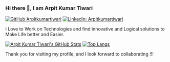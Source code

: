 ### Hi there 👋, I am Arpit Kumar Tiwari
[![GitHub Arpitkumartiwari](https://img.shields.io/github/followers/Arpitkumartiwari?label=follow&style=social)](https://github.com/Arpitkumartiwari)
[![Linkedin: Arpitkumartiwari](https://img.shields.io/badge/-Arpit%20Kumar%20Tiwari-blue?style=flat-square&logo=Linkedin&logoColor=white&link=https://www.linkedin.com/in/arpit-kumar-tiwari-7a97211b3/)](https://www.linkedin.com/in/arpit-kumar-tiwari-7a97211b3/)
 <!---[![Twitter: Arpitkumartiwari](https://img.shields.io/twitter/follow/FraZerArpitX?style=social)](https://twitter.com/FraZerArpitX)--->
  
I Love to Work on Technologies and find innovative and Logical solutions to Make Life better and Easier.


[![Arpit Kumar Tiwari's GitHub Stats](https://github-readme-stats.vercel.app/api?username=Arpitkumartiwari&hide=issues&count_private=true&show_icons=true&theme=calm)](https://github.com/Arpitkumartiwari/github-readme-stats)
[![Top Langs](https://github-readme-stats.vercel.app/api/top-langs/?username=Arpitkumartiwari&layout=compact&theme=calm)](https://github.com/Arpitkumartiwari/github-readme-stats)

Thank you for visiting my profile, and I look forward to collaborating !!!
